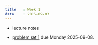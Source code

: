 ```yaml
---
title   : Week 1
date    : 2025-09-03
---
```


- [lecture notes](/course-content/bridge-to-higher-math.pdf)

- [problem set 1](/course-assignments/2025-09-08--ps-01.pdf) due Monday 2025-09-08.

